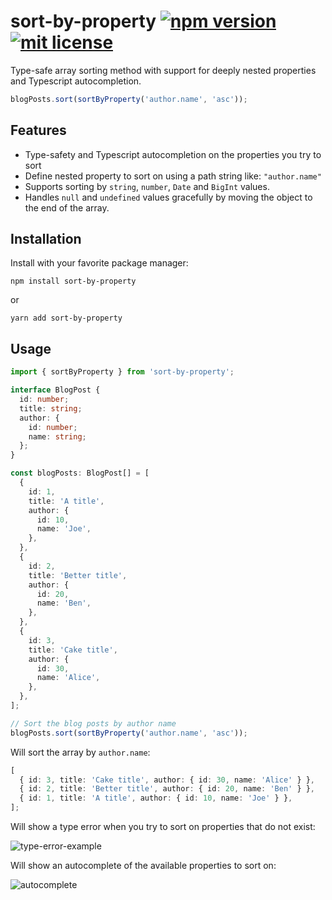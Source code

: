 # sort-by-property [![npm version](https://badge.fury.io/js/sort-by-property.svg)](https://badge.fury.io/js/sort-by-property) [![mit license](https://img.shields.io/badge/license-MIT-blue.svg)](https://github.com/jvandenaardweg/sort-by-property/blob/main/LICENSE)

Type-safe array sorting method with support for deeply nested properties and Typescript autocompletion.

```typescript
blogPosts.sort(sortByProperty('author.name', 'asc'));
```

## Features
- Type-safety and Typescript autocompletion on the properties you try to sort
- Define nested property to sort on using a path string like: `"author.name"`
- Supports sorting by `string`, `number`, `Date` and `BigInt` values.
- Handles `null` and `undefined` values gracefully by moving the object to the end of the array.

## Installation

Install with your favorite package manager:

`npm install sort-by-property`

or

`yarn add sort-by-property`

## Usage

```typescript
import { sortByProperty } from 'sort-by-property';

interface BlogPost {
  id: number;
  title: string;
  author: {
    id: number;
    name: string;
  };
}

const blogPosts: BlogPost[] = [
  {
    id: 1,
    title: 'A title',
    author: {
      id: 10,
      name: 'Joe',
    },
  },
  {
    id: 2,
    title: 'Better title',
    author: {
      id: 20,
      name: 'Ben',
    },
  },
  {
    id: 3,
    title: 'Cake title',
    author: {
      id: 30,
      name: 'Alice',
    },
  },
];

// Sort the blog posts by author name
blogPosts.sort(sortByProperty('author.name', 'asc'));
```

Will sort the array by `author.name`:

```typescript
[
  { id: 3, title: 'Cake title', author: { id: 30, name: 'Alice' } },
  { id: 2, title: 'Better title', author: { id: 20, name: 'Ben' } },
  { id: 1, title: 'A title', author: { id: 10, name: 'Joe' } },
];
```

Will show a type error when you try to sort on properties that do not exist:

![type-error-example](https://github.com/jvandenaardweg/typed-sort-by/blob/main/src/examples/type-error-example.png?raw=true)

Will show an autocomplete of the available properties to sort on:

![autocomplete](https://github.com/jvandenaardweg/typed-sort-by/blob/main/src/examples/autocomplete.png?raw=true)
